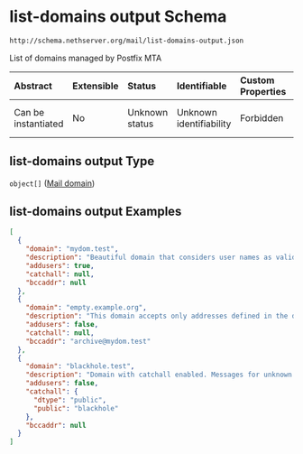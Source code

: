 # list-domains output Schema

```txt
http://schema.nethserver.org/mail/list-domains-output.json
```

List of domains managed by Postfix MTA

| Abstract            | Extensible | Status         | Identifiable            | Custom Properties | Additional Properties | Access Restrictions | Defined In                                                                       |
| :------------------ | :--------- | :------------- | :---------------------- | :---------------- | :-------------------- | :------------------ | :------------------------------------------------------------------------------- |
| Can be instantiated | No         | Unknown status | Unknown identifiability | Forbidden         | Allowed               | none                | [list-domains-output.json](mail/list-domains-output.json "open original schema") |

## list-domains output Type

`object[]` ([Mail domain](mail-defs-mail-domain.md))

## list-domains output Examples

```json
[
  {
    "domain": "mydom.test",
    "description": "Beautiful domain that considers user names as valid mail addresses",
    "addusers": true,
    "catchall": null,
    "bccaddr": null
  },
  {
    "domain": "empty.example.org",
    "description": "This domain accepts only addresses defined in the destmap table. Any message sent to it is also copied to bccaddr (mailspy)",
    "addusers": false,
    "catchall": null,
    "bccaddr": "archive@mydom.test"
  },
  {
    "domain": "blackhole.test",
    "description": "Domain with catchall enabled. Messages for unknown addresses are delivered to the catchall mailbox",
    "addusers": false,
    "catchall": {
      "dtype": "public",
      "public": "blackhole"
    },
    "bccaddr": null
  }
]
```
